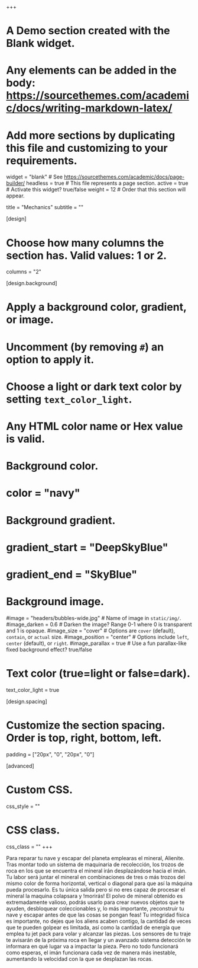 +++
# A Demo section created with the Blank widget.
# Any elements can be added in the body: https://sourcethemes.com/academic/docs/writing-markdown-latex/
# Add more sections by duplicating this file and customizing to your requirements.

widget = "blank"  # See https://sourcethemes.com/academic/docs/page-builder/
headless = true  # This file represents a page section.
active = true  # Activate this widget? true/false
weight = 12  # Order that this section will appear.

title = "Mechanics"
subtitle = ""

[design]
  # Choose how many columns the section has. Valid values: 1 or 2.
  columns = "2"

[design.background]
  # Apply a background color, gradient, or image.
  #   Uncomment (by removing `#`) an option to apply it.
  #   Choose a light or dark text color by setting `text_color_light`.
  #   Any HTML color name or Hex value is valid.

  # Background color.
  # color = "navy"
  
  # Background gradient.
  # gradient_start = "DeepSkyBlue"
  # gradient_end = "SkyBlue"
  
  # Background image.
  #image = "headers/bubbles-wide.jpg"  # Name of image in `static/img/`.
  #image_darken = 0.6  # Darken the image? Range 0-1 where 0 is transparent and 1 is opaque.
  #image_size = "cover"  #  Options are `cover` (default), `contain`, or `actual` size.
  #image_position = "center"  # Options include `left`, `center` (default), or `right`.
  #image_parallax = true  # Use a fun parallax-like fixed background effect? true/false

  # Text color (true=light or false=dark).
  text_color_light = true

[design.spacing]
  # Customize the section spacing. Order is top, right, bottom, left.
  padding = ["20px", "0", "20px", "0"]

[advanced]
 # Custom CSS. 
 css_style = ""
 
 # CSS class.
 css_class = ""
+++

Para reparar tu nave y escapar del planeta emplearas el mineral,  Alienite. Tras montar todo un sistema de maquinaria de recolección, los trozos de roca en los que se encuentra el mineral irán desplazándose hacia el imán.  Tu labor será juntar el mineral en combinaciones de tres o más trozos del mismo color de forma horizontal, vertical o diagonal para que así la máquina pueda procesarlo. Es tu única salida pero si no eres capaz de procesar el mineral la maquina colapsara y !morirás!
El polvo de mineral obtenido es extremadamente valioso, podrás usarlo para crear nuevos objetos que te ayuden, desbloquear coleccionables y, lo más importante, ¡reconstruir tu nave y escapar antes de que las cosas se pongan feas! 
Tu integridad física es importante, no dejes que los aliens acaben contigo, la cantidad de veces que te pueden golpear es limitada, así como la cantidad de energía que emplea tu jet pack para volar y alcanzar las piezas.
Los sensores de tu traje te avisarán de la próxima roca en llegar y un avanzado sistema detección te informara en qué lugar va a impactar la pieza. Pero no todo funcionará como esperas, el imán funcionara cada vez de manera más inestable, aumentando la velocidad con la que se desplazan las rocas.
